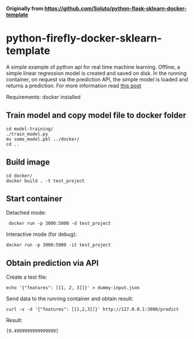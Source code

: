 **Originally from https://github.com/Soluto/python-flask-sklearn-docker-template**

# python-firefly-docker-sklearn-template
A simple example of python api for real time machine learning.
Offline, a simple linear regression model is created and saved on disk.
In the running container, on request via the prediction API, the simple model is loaded and returns a prediction.
For more information read [this post](https://blog.solutotlv.com/deployed-scikit-learn-model-flask-docker/?utm_source=Github&utm_medium=python-flask-sklearn-docker-template)


Requirements: docker installed


## Train model and copy model file to docker folder

    cd model-training/
    ./train_model.py
    mv some_model.pkl ../docker/
    cd ..
    

## Build image

    cd docker/
    docker build . -t test_project

## Start container  

Detached mode:

     docker run -p 3000:5000 -d test_project

Interactive mode (for debug):

    docker run -p 3000:5000 -it test_project


## Obtain prediction via API  
Create a test file:

    echo '{"features": [[1, 2, 3]]}' > dummy-input.json
    
Send data to the running container and obtain result:
    
    curl -v -d '{"features": [[1,2,3]]}' http://127.0.0.1:3000/predict
    
Result:

    [0.4999999999999999]

